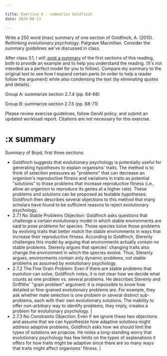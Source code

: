 ```yaml
---

title: Exercise 4 - summarize Goldfinch
date: 2024-08-13

---
```

Write a 250 word (max) summary of one section of Goldfinch, A. (2015). _Rethinking evolutionary psychology_. Palgrave Macmillan. Consider the summary guidelines we've discussed in class.

After class 3.1, I will [:post a summary](#x-summary) of the first sections of this reading, both to provide an example and to help you understand the reading. (It's not intended as a perfect model for you to follow). Compare my summary to the original text to see how I expand certain parts (in order to help a reader follow the argument) while also condensing the text (by eliminating quotes and details).

Group A: summarize section 2.7.4 (pp. 64-68)

Group B: summarize section 2.7.5 (pp. 68-71)

Please review exercise guidelines, follow GenAI policy, and submit an updated workload report. Citations are not necessary for this exercise.

# :x summary

<!-- not posted yet -->

<!--
<div class="custom-table">

 |  Original  |  Frome summary |
 | ---	 | ---	 |
  |  Even if considerations of selection do not guarantee massive modularity in any shape, the possibility remains that there might nevertheless be psychological adaptations and that, accordingly, it might be useful to hypothesise between adaptive problems and possible adaptive solutions. But even this has been challenged. The following objections are activated at different points during the methodological process of hypothesising between adaptive problem and adaptive solutions. And, as we will see, they are legitimate and pressing questions—questions that many have taken to have sufficiently destabilised methodological adaptationism in psychology.  |  Goldfinch suggests that evolutionary psychology is potentially useful for generating hypotheses to explain organisms' traits. The method is to think of selection pressures as "problems" that can decrease an organism's reproductive fitness and variations in traits as potential "solutions" to those problems that increase reproductive fitness (i.e., allow an organism to reproduce its genes at a higher rate). These problems and solutions can be proposed as testable hypotheses. Goldfinch then describes several objections to this method that many scholars have found to be sufficient reasons to reject evolutionary psychology. |
 | 2.7.1 No Stable Problems Objection<br><br>Were adaptive problems sufficiently stable to allow selection to engineer stable solutions? What if the relationship between environments, especially social environments that involve interdependent decision problems, and evolving populations is far more dynamic than evolutionary psychologists realise?<br><br>Sterelny (1995: 372) claims that there are, in fact, 'no stable problems to which natural selection can grind out a solution'. This argument also appears in Sterelny and Griffiths (1999). As you can see, this kind of argument, if successful, would pull the entire rug from underneath evolutionary psychology. The thought is that evolutionary arm races destabilise adaptive problems. And as evolutionary psychology trades on adaptive problems, evolutionary arm races also destabilises evolutionary psychology.<br>An arms race involves feedback: a problem arises, a solution emerges, but the emergence of the solution creates pressure on the original problem, changes it, transforms it, thereby requiring the solution to change, and so on. Sterelny observes that, 'As men evolved to detect ovulation, women evolve to conceal it. As we evolve to detect cheaters and others of uncooperative dispositions, emotion-mimics evolve better and better fakes of a trustworthy and honest face' (1995: 372). So evolutionary psychology methodology seems to trade on an overly simplistic characterisation of evolution, on stable adaptive problems and adaptive problems. How then can that methodology possibly capture this dynamic, this interactive character of evolution?<br><br>Do evolutionary arms races destabilise adaptive problems? I don't believe they do. But I shall leave that issue for the next chapter because it's important to continue building the strongest possible case against methodological adaptationism in psychology. | 2.7.1 No Stable Problems Objection<br><br>Goldfinch asks questions that challenge a certain evolutionary model in which stable environments are said to pose problems for species. Those species solve those problems by evolving traits that better match the stable environments in ways that increase their reproductive fitness. According to Goldfinch, Sterenly challenges this model by arguing that environments actually contain no stable problems. Sterenly argues that species' changing traits also change the environment in which the species evolve. Thus, Sterenly argues, environments contain only dynamic problems, not stable problems as assumed by evolutionary psychology. |
 | 2.7.2 The Fine Grain Problem<br><br>So let's assume there are adaptive problems. How coarse are those problems? How do we individuate adaptive problems? How do we characterise them? How do we individuate them?<br><br>The problem of how to individuate correctly domains that specialised adaptations are purported to operate on is what Sterelny and Griffiths (1999) call the 'grain problem'. How coarse or fine is the grain of a domain? How specific is the adaptive problem? Sterelny and Griffiths (1999: 328) ask us to consider the domain of 'mate selection':<br><br>"Is the problem of mate choice a single problem or a mosaic of many distinct problems? These problems might include: When should I be unfaithful to my usual partner? When should I desert my old partner? When should I help my sibs find a partner? When and how should I punish infidelity?"<br><br>The correct identification and characterisation of adaptive problems is not obvious. Is 'mate selection' one adaptive problem, with several sub-problems? Or is 'mate selection' a reference to many distinctive adaptive problems? There seems to be no principled way of answering this. It seems arbitrary. | 2.7.2 The Fine Grain Problem<br><br>Even if there are stable problems that evolution can solve, Goldfinch notes, it is not clear how we decide what counts as one problem vs. several problems. He describes Sterenly and Griffiths' "grain problem" argument: it is impossible to know how detailed or fine-grained evolutionary problems are. For example, they ask whether mate selection is one problem or several distinct sub-problems, each with their own evolutionary solutions. The inability to offer non-arbitrary way to identify problems, they imply, creates a problem for evolutionary psychology. |
 | 2.7.3 No Constraints Objection<br><br>But suppose we have fixed the grain of the problem according to our own satisfaction. We can now reason from the adaptive problem to the adaptive solution—or vice versa. But how constrained will our reasoning be? How elastic? In other words, from an adaptive problem can we straightforwardly read off an adaptive solution (or vice versa)? Or will there be many possible reasoning trajectories—perhaps too many? A long standing, deeply entrenched worry in the literature is that the reasoning between adaptive problem and adaptive solution is too elastic. Fitness considerations can be so flexible that it seems possible to reason between adaptive problem A1 and a spectrum of possible adaptive solutions S1, S2, ... Sn. And so too the other way: with sufficient ingenuity, fitness benefits can be imagined for almost any observed behaviour.<br><br>This concern is frequently cashed out into a very strong position: that evolutionary psychology hypotheses are unconstrained, that there is a free for all, a Darwinian Wild West of hypotheses. For example, Richardson declares that 'Just about anything is consistent with some evolutionary model or other' (2007: 65). Gray et al. (2003) approvingly quote Rosen (1982), who quips that there are only two limiting factors that constrain adaptation hypotheses: the imagination of the theorist and the gullibility of the audience.<br><br>So there is indeterminacy with respect to both the grain of the adaptive problem and, more seriously, in the (potentially runaway) multiplicity of possible hypotheses. But let us suppose that we have settled upon a hypothesis. Suppose, despite the indeterminacy, the elasticity, we have arrived at a hypothesis: that adaptive problem A1 is solved by psychological adaptation S1. How good would that be as an explanation? | 2.7.3 No Constraints Objection<br><br>Even if we ignore these two objections and assume that we can hypothesize how adaptive solutions might address adaptive problems, Goldfinch asks how we should limit the types of solutions we propose. He notes a long-standing worry that evolutionary psychology has few limits on the types of explanations it offers for how traits might be adaptive since there are so many ways that traits might affect organisms' fitness. |
</div>
 -->

Summary of Boyd, first three sections:

- Goldfinch suggests that evolutionary psychology is potentially useful for generating hypotheses to explain organisms' traits. The method is to think of selection pressures as "problems" that can decrease an organism's reproductive fitness and variations in traits as potential "solutions" to those problems that increase reproductive fitness (i.e., allow an organism to reproduce its genes at a higher rate). These problems and solutions can be proposed as testable hypotheses. Goldfinch then describes several objections to this method that many scholars have found to be sufficient reasons to reject evolutionary psychology.
- 2.7.1 No Stable Problems Objection: Goldfinch asks questions that challenge a certain evolutionary model in which stable environments are said to pose problems for species. Those species solve those problems by evolving traits that better match the stable environments in ways that increase their reproductive fitness. According to Goldfinch, Sterenly challenges this model by arguing that environments actually contain no stable problems. Sterenly argues that species' changing traits also change the environment in which the species evolve. Thus, Sterenly argues, environments contain only dynamic problems, not stable problems as assumed by evolutionary psychology.
- 2.7.2 The Fine Grain Problem: Even if there are stable problems that evolution can solve, Goldfinch notes, it is not clear how we decide what counts as one problem vs. several problems. He describes Sterenly and Griffiths' "grain problem" argument: it is impossible to know how detailed or fine-grained evolutionary problems are. For example, they ask whether mate selection is one problem or several distinct sub-problems, each with their own evolutionary solutions. The inability to offer non-arbitrary way to identify problems, they imply, creates a problem for evolutionary psychology. |
- 2.7.3 No Constraints Objection: Even if we ignore these two objections and assume that we can hypothesize how adaptive solutions might address adaptive problems, Goldfinch asks how we should limit the types of solutions we propose. He notes a long-standing worry that evolutionary psychology has few limits on the types of explanations it offers for how traits might be adaptive since there are so many ways that traits might affect organisms' fitness. |
